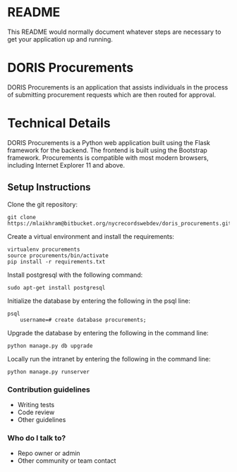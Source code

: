 # README #

This README would normally document whatever steps are necessary to get your application up and running.

# DORIS Procurements

DORIS Procurements is an application that assists individuals in the process of submitting procurement requests which are then routed for approval.

# Technical Details
DORIS Procurements is a Python web application built using the Flask framework for the backend. The frontend is built using the Bootstrap framework. Procurements is compatible with most modern browsers, including Internet Explorer 11 and above.

## Setup Instructions
Clone the git repository:

    git clone https://mlaikhram@bitbucket.org/nycrecordswebdev/doris_procurements.git

Create a virtual environment and install the requirements:

    virtualenv procurements
    source procurements/bin/activate
    pip install -r requirements.txt

Install postgresql with the following command:

    sudo apt-get install postgresql

Initialize the database by entering the following in the psql line:

    psql
        username=# create database procurements;

Upgrade the database by entering the following in the command line:

    python manage.py db upgrade

Locally run the intranet by entering the following in the command line:

    python manage.py runserver


### Contribution guidelines ###

* Writing tests
* Code review
* Other guidelines

### Who do I talk to? ###

* Repo owner or admin
* Other community or team contact